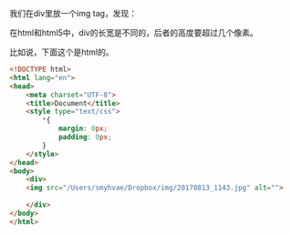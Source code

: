 

我们在div里放一个img tag，发现：

在html和html5中，div的长宽是不同的，后者的高度要超过几个像素。

比如说，下面这个是html的。

```html
<!DOCTYPE html>
<html lang="en">
<head>
	<meta charset="UTF-8">
	<title>Document</title>
	<style type="text/css">
		*{
			margin: 0px;
			padding: 0px;
		}
	</style>	
</head>
<body>
	<div>
	<img src="/Users/smyhvae/Dropbox/img/20170813_1143.jpg" alt="">
		
	</div>	
</body>
</html>
```
